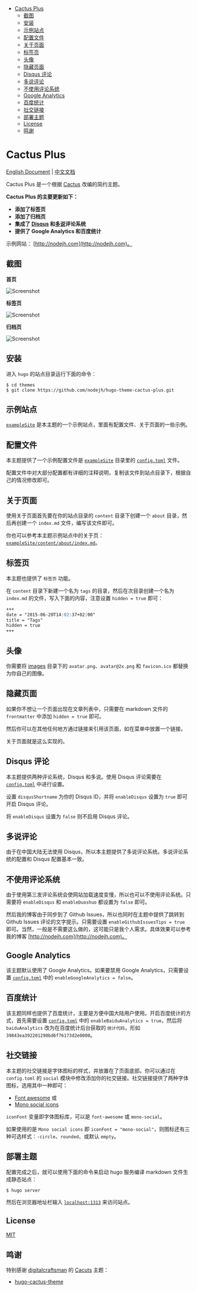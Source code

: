 <!-- TOC depthFrom:1 depthTo:6 withLinks:1 updateOnSave:1 orderedList:0 -->

- [Cactus Plus](#cactus-plus)
	- [截图](#截图)
	- [安装](#安装)
	- [示例站点](#示例站点)
	- [配置文件](#配置文件)
	- [关于页面](#关于页面)
	- [标签页](#标签页)
	- [头像](#头像)
	- [隐藏页面](#隐藏页面)
	- [Disqus 评论](#disqus-评论)
	- [多说评论](#多说评论)
	- [不使用评论系统](#不使用评论系统)
	- [Google Analytics](#google-analytics)
	- [百度统计](#百度统计)
	- [社交链接](#社交链接)
	- [部署主题](#部署主题)
	- [License](#license)
	- [鸣谢](#鸣谢)

<!-- /TOC -->

# Cactus Plus


[English Document](https://github.com/nodejh/hugo-theme-cactus-plus/blob/master/README.md) | [中文文档](https://github.com/nodejh/hugo-theme-cactus-plus/blob/master/README_zh-cn.md)

Cactus Plus 是一个根据 [Cactus](https://github.com/digitalcraftsman/hugo-cactus-theme) 改编的简约主题。

**Cactus Plus 的主要更新如下：**

+ **添加了标签页**
+ **添加了归档页**
+ **集成了 [Disqus](https://disqus.com/) 和[多说](http://duoshuo.com/)评论系统**
+ **提供了 Google Analytics 和百度统计**

示例网站： [http://nodejh.com](http://nodejh.com)。


## 截图

**首页**

![Screenshot](https://github.com/nodejh/hugo-theme-cactus-plus/blob/master/images/screenshot.png)

**标签页**

![Screenshot](https://github.com/nodejh/hugo-theme-cactus-plus/blob/master/images/tags.png)

**归档页**

![Screenshot](https://github.com/nodejh/hugo-theme-cactus-plus/blob/master/images/archive.png)

## 安装

进入 `hugo` 的站点目录运行下面的命令：

```
$ cd themes
$ git clone https://github.com/nodejh/hugo-theme-cactus-plus.git
```


## 示例站点

[`exampleSite`](https://github.com/nodejh/hugo-theme-cactus-plus/tree/master/exampleSite) 是本主题的一个示例站点，里面有配置文件、关于页面的一些示例。


## 配置文件

本主题提供了一个示例配置文件是 [`exampleSite`](https://github.com/nodejh/hugo-theme-cactus-plus/tree/master/exampleSite) 目录里的 [`config.toml`](https://github.com/nodejh/hugo-theme-cactus-plus/blob/master/exampleSite/config.toml) 文件。

配置文件中对大部分配置都有详细的注释说明，复制该文件到站点目录下，根据自己的情况修改即可。


## 关于页面

使用关于页面首先要在你的站点目录的 `content` 目录下创建一个 `about` 目录，然后再创建一个 `index.md` 文件，编写该文件即可。

你也可以参考本主题示例站点中的关于页：[`exampleSite/content/about/index.md`](https://github.com/nodejh/hugo-theme-cactus-plus/blob/master/exampleSite/content/about/index.md)。

## 标签页

本主题也提供了 `标签页` 功能。

在 `content` 目录下新建一个名为 `tags` 的目录，然后在次目录创建一个名为 `index.md` 的文件，写入下面的内容，注意设置 `hidden = true` 即可：

```markdown
+++
date = "2015-06-20T14:02:37+02:00"
title = "Tags"
hidden = true
+++
```

## 头像

你需要将 [images](https://github.com/nodejh/hugo-theme-cactus-plus/blob/master/static/images/) 目录下的 `avatar.png`、`avatar@2x.png`  和 `favicon.ico` 都替换为你自己的图像。


## 隐藏页面

如果你不想让一个页面出现在文章列表中，只需要在 markdown 文件的 `frontmatter` 中添加 `hidden = true` 即可。

然后你可以在其他任何地方通过链接来引用该页面，如在菜单中放置一个链接。

关于页面就是这么实现的。


## Disqus 评论

本主题提供两种评论系统，Disqus 和多说。使用 Disqus 评论需要在 [`config.toml`](https://github.com/nodejh/hugo-theme-cactus-plus/blob/master/exampleSite/config.toml) 中进行设置。

设置 `disqusShortname` 为你的 Disqus ID，并将 `enableDisqus` 设置为 `true` 即可开启 Disqus 评论。

将 `enableDisqus` 设置为 `false` 则不启用 Disqus 评论。


## 多说评论

由于在中国大陆无法使用 Disqus，所以本主题提供了多说评论系统。多说评论系统的配置和 Disqus 配置基本一致。


## 不使用评论系统

由于使用第三发评论系统会使网站加载速度变慢，所以也可以不使用评论系统。只需要将 `enableDisqus` 和 `enableDuoshuo` 都设置为 `false` 即可。

然后我的博客由于同步到了 Github Issues，所以也同时在主题中提供了跳转到 Github Issues 评论的文字提示。只需要设置 `enableGithubIssuesTips = true` 即可。当然，一般是不需要这么做的，这可能只是我个人需求。具体效果可以参考我的博客 [http://nodejh.com](http://nodejh.com)。


## Google Analytics

该主题默认使用了 Google Analytics。如果要禁用 Google Analytics，只需要设置 [`config.toml`](https://github.com/nodejh/hugo-theme-cactus-plus/blob/master/exampleSite/config.toml) 中的 `enableGoogleAnalytics = false`。

## 百度统计

该主题同样也提供了百度统计，主要是方便中国大陆用户使用。开启百度统计的方式，首先需要设置 [`config.toml`](https://github.com/nodejh/hugo-theme-cactus-plus/blob/master/exampleSite/config.toml) 中的 `enableBaiduAnalytics = true`，然后将 `baiduAnalytics` 改为在百度统计后台获取的 `统计代码`，形如 `39843ea392201290bd6f76173d2e0000`。


## 社交链接

本主题的社交链接是字体图标的样式，并放置在了页面底部。你可以通过在 `config.toml` 的 `social` 模块中修改添加你的社交链接。社交链接提供了两种字体图标，选用其中一种即可：

- [Font awesome](https://fortawesome.github.io/Font-Awesome/) 或
- [Mono social icons](https://github.com/drinchev/monosocialiconsfont)

`iconFont` 变量即字体图标库，可以是 `font-awesome` 或 `mono-social`。

如果使用的是 `Mono social icons` 即 `iconFont = "mono-social"`，则图标还有三种可选样式：`-circle`、`rounded`、或默认 `empty`。


## 部署主题

配置完成之后，就可以使用下面的命令来启动 hugo 服务编译 markdown 文件生成静态站点：

```
$ hugo server
```

然后在浏览器地址栏输入 [`localhost:1313`](http://localhost:1313) 来访问站点。


## License

[MIT](https://github.com/nodejh/hugo-theme-cactus-plus/blob/master/LICENSE.md)

## 鸣谢

特别感谢 [digitalcraftsman](https://github.com/digitalcraftsman) 的 [Cacuts](https://github.com/digitalcraftsman/hugo-cactus-theme) 主题：

- [hugo-cactus-theme](https://github.com/digitalcraftsman/hugo-cactus-theme)
